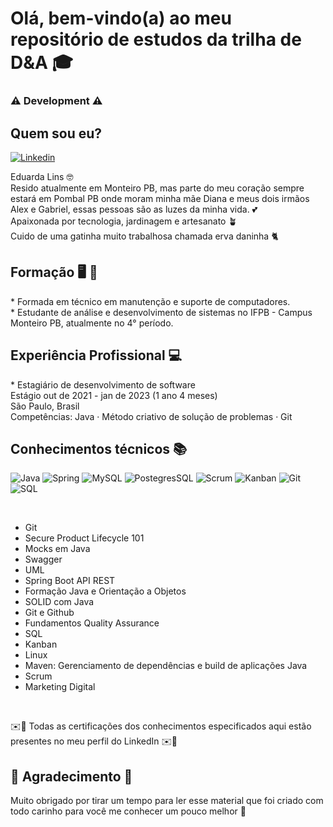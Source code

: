 <h1> Olá, bem-vindo(a) ao meu repositório de estudos da trilha de D&A 🎓 </h1>
  
<h3>⚠️ Development ⚠️</h3>

<h2>Quem sou eu?</h2>

[![Linkedin](https://img.shields.io/badge/LinkedIn-0077B5?style=for-the-badge&logo=linkedin&logoColor=white)](https://www.linkedin.com/in/eduarda-lins-118540176/)

Eduarda Lins 🤓 <br>
Resido atualmente em Monteiro PB, mas parte do meu coração sempre estará em Pombal PB onde moram minha mãe Diana e meus dois       irmãos Alex e Gabriel, essas pessoas são as luzes da minha vida. 💕 <br>
Apaixonada por tecnologia, jardinagem e artesanato 🪴  <br>
Cuido de uma gatinha muito trabalhosa chamada erva daninha 🐈 <br>

<h2>Formação 🖥️ 🔧 </h2>
* Formada em técnico em manutenção e suporte de computadores. <br>
* Estudante de análise e desenvolvimento de sistemas no IFPB - Campus Monteiro PB, atualmente no 4° período.

<h2>Experiência Profissional 💻</h2>
* Estagiário de desenvolvimento de software <br>
Estágio out de 2021 - jan de 2023 (1 ano 4 meses) <br>
São Paulo, Brasil <br>
Competências: Java · Método criativo de solução de problemas · Git

<h2>Conhecimentos técnicos 📚 </h2>

![Java](https://img.shields.io/badge/Java-ED8B00?style=for-the-badge&logo=java&logoColor=white)
![Spring](https://img.shields.io/badge/Spring-6DB33F?style=for-the-badge&logo=spring&logoColor=white)
![MySQL](https://img.shields.io/badge/MySQL-00000F?style=for-the-badge&logo=mysql&logoColor=white)
![PostegresSQL](https://img.shields.io/badge/PostgreSQL-316192?style=for-the-badge&logo=postgresql&logoColor=white)
![Scrum](https://img.shields.io/badge/Scrum-6C2092?style=for-the-badge&logo=scrum&logoColor=white)
![Kanban](https://img.shields.io/badge/Kanban-008080?style=for-the-badge)
![Git](https://img.shields.io/badge/Git-F05032?style=for-the-badge&logo=git&logoColor=white)
![SQL](https://img.shields.io/badge/SQL-003B57?style=for-the-badge&logo=amazon-dynamodb&logoColor=white)

<br>

* Git
* Secure Product Lifecycle 101
* Mocks em Java
* Swagger
* UML
* Spring Boot API REST
* Formação Java e Orientação a Objetos
* SOLID com Java
* Git e Github
* Fundamentos Quality Assurance
* SQL
* Kanban
* Linux
* Maven: Gerenciamento de dependências e build de aplicações Java
* Scrum
* Marketing Digital

<br>

✉️📄 Todas as certificações dos conhecimentos especificados aqui estão presentes no meu perfil do LinkedIn ✉️📄

<h2>💖 Agradecimento 🥰 </h2>

Muito obrigado por tirar um tempo para ler esse material que foi criado com todo carinho para você me conhecer um pouco melhor 💖
